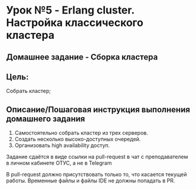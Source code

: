 # Урок №5 - Erlang cluster. Настройка классического кластера

## Домашнее задание - Сборка кластера

## Цель:
Собрать кластер;

## Описание/Пошаговая инструкция выполнения домашнего задания
1. Самостоятельно собрать кластер из трех серверов.
2. Создать несколько высоко-доступных очередей.
3. Организовать high availability доступ.

Задание сдаётся в виде ссылки на pull-request в чат с преподавателем в личном кабинете ОТУС, а не в Telegram

В pull-request должно присутствовать только то, что касается текущей работы.
Временные файлы и файлы IDE не должны попадать в PR.

